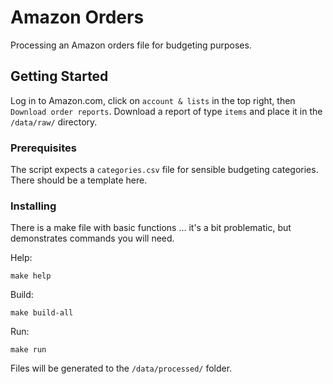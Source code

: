 # Amazon Orders

Processing an Amazon orders file for budgeting purposes.

## Getting Started

Log in to Amazon.com, click on ```account & lists``` in the top right, then ```Download order reports```. Download a report of type ```items``` and place it in the ```/data/raw/``` directory.

### Prerequisites

The script expects a ```categories.csv``` file for sensible budgeting categories. There should be a template here.


### Installing

There is a make file with basic functions ... it's a bit problematic, but demonstrates commands you will need.

Help:
```
make help
```

Build:
```
make build-all
```

Run:
```
make run
```

Files will be generated to the ```/data/processed/``` folder.
